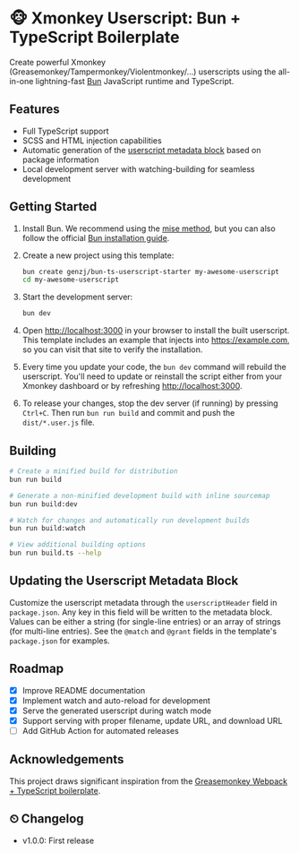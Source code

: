 # 🐵 Xmonkey Userscript: Bun + TypeScript Boilerplate

Create powerful Xmonkey (Greasemonkey/Tampermonkey/Violentmonkey/...) userscripts using the all-in-one lightning-fast [Bun](https://bun.sh) JavaScript runtime and TypeScript.

## Features

* Full TypeScript support
* SCSS and HTML injection capabilities
* Automatic generation of the [userscript metadata block](https://violentmonkey.github.io/api/metadata-block/) based on package information
* Local development server with watching-building for seamless development

## Getting Started

1. Install Bun. We recommend using the [mise method](https://mise.jdx.dev/lang/bun.html), but you can also follow the official [Bun installation guide](https://bun.sh/docs/installation).

2. Create a new project using this template:

    ```sh
    bun create genzj/bun-ts-userscript-starter my-awesome-userscript
    cd my-awesome-userscript
    ```

3. Start the development server:

    ```sh
    bun dev
    ```

4. Open <http://localhost:3000> in your browser to install the built userscript. This template includes an example that injects into <https://example.com>, so you can visit that site to verify the installation.

5. Every time you update your code, the `bun dev` command will rebuild the userscript. You'll need to update or reinstall the script either from your Xmonkey dashboard or by refreshing <http://localhost:3000>.

6. To release your changes, stop the dev server (if running) by pressing `Ctrl+C`. Then run `bun run build` and commit and push the `dist/*.user.js` file.

## Building

```bash
# Create a minified build for distribution
bun run build

# Generate a non-minified development build with inline sourcemap
bun run build:dev

# Watch for changes and automatically run development builds
bun run build:watch

# View additional building options
bun run build.ts --help
```

## Updating the Userscript Metadata Block

Customize the userscript metadata through the `userscriptHeader` field in `package.json`. Any key in this field will be written to the metadata block. Values can be either a string (for single-line entries) or an array of strings (for multi-line entries). See the `@match` and `@grant` fields in the template's `package.json` for examples.

## Roadmap

* [x] Improve README documentation
* [x] Implement watch and auto-reload for development
* [x] Serve the generated userscript during watch mode
* [x] Support serving with proper filename, update URL, and download URL
* [ ] Add GitHub Action for automated releases

## Acknowledgements

This project draws significant inspiration from the [Greasemonkey Webpack + TypeScript boilerplate](https://github.com/tarkant/greasemonkey-webpack-typescript-boilerplate).

## ⏲ Changelog

* v1.0.0: First release
